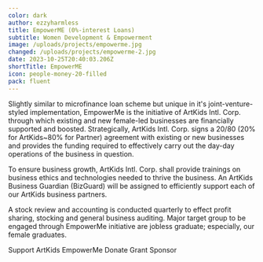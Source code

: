 ```yaml
---
color: dark
author: ezzyharmless
title: EmpowerME (0%-interest Loans)
subtitle: Women Development & Empowerment
image: /uploads/projects/empowerme.jpg
changed: /uploads/projects/empowerme-2.jpg
date: 2023-10-25T20:40:03.206Z
shortTitle: EmpowerME
icon: people-money-20-filled
pack: fluent
---
```

Slightly similar to microfinance loan scheme but unique in it's joint-venture-styled  implementation, EmpowerMe is the initiative of ArtKids Intl. Corp. through which existing and new female-led businesses are financially supported and boosted. Strategically, ArtKids Intl. Corp. signs a 20/80 (20% for ArtKids~80% for Partner) agreement with existing or new businesses and provides the funding required to effectively carry out the day-day operations of the business in question.

To ensure business growth, ArtKids Intl. Corp. shall provide trainings on business ethics and technologies needed to thrive the business. An ArtKids Business Guardian (BizGuard) will be assigned to efficiently support each of our ArtKids business partners.

A stock review and accounting is conducted quarterly to effect profit sharing, stocking and general business auditing.
Major target group to be engaged through EmpowerMe initiative are jobless graduate; especially, our female graduates.

Support ArtKids EmpowerMe
Donate
Grant
Sponsor